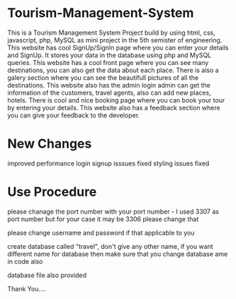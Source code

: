 # Tourism-Management-System

This is a Tourism Management System Project build by using html, css, javascript, php, MySQL as mini project in the 5th semister of engineering.
This website has cool SignUp/SignIn page where you can enter your details and SignUp.
It stores your data in the database using php and MySQL queries.
This website has a cool front page where you can see many destinations, you can also get the data about each place.
There is also a galery section where you can see the beautifull pictures of all the destinations.
This website also has the admin login admin can get the information of the customers, travel agents, also can add new places, hotels.
There is cool and nice booking page where you can book your tour by entering your details.
This website also has a feedback section where you can give your feedback to the developer.

# New Changes

improved performance
login signup isssues fixed
styling issues fixed

# Use Procedure

please chanage the port number with your port number - I used 3307 as port number but for your case it may be 3306 please change that

please change username and password if that applicable to you

create database called "travel", don't give any other name,
if you want different name for database then make sure that you change database ame in code also

database file also provided

Thank You....
